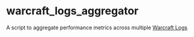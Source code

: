 # warcraft_logs_aggregator
A script to aggregate performance metrics across multiple [Warcraft Logs](https://www.warcraftlogs.com/)
